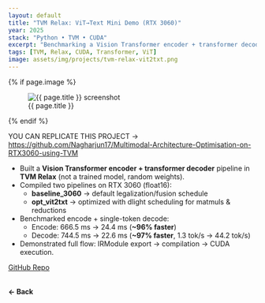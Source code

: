 ```yaml
---
layout: default
title: "TVM Relax: ViT→Text Mini Demo (RTX 3060)"
year: 2025
stack: "Python • TVM • CUDA"
excerpt: "Benchmarking a Vision Transformer encoder + transformer decoder in TVM Relax with baseline vs. optimized pipelines."
tags: [TVM, Relax, CUDA, Transformer, ViT]
image: assets/img/projects/tvm-relax-vit2txt.png
---
```


{% if page.image %}
<figure>
  <img src="{{ page.image | relative_url }}" alt="{{ page.title }} screenshot" loading="lazy">
  <figcaption>{{ page.title }}</figcaption>
</figure>
{% endif %}

YOU CAN REPLICATE THIS PROJECT -> https://github.com/Nagharjun17/Multimodal-Architecture-Optimisation-on-RTX3060-using-TVM

* Built a **Vision Transformer encoder + transformer decoder** pipeline in **TVM Relax** (not a trained model, random weights).
* Compiled two pipelines on RTX 3060 (float16):
  - **baseline_3060** → default legalization/fusion schedule
  - **opt_vit2txt** → optimized with dlight scheduling for matmuls & reductions
* Benchmarked encode + single-token decode:
  - Encode: 666.5 ms → 24.4 ms (**~96% faster**)
  - Decode: 744.5 ms → 22.6 ms (**~97% faster**, 1.3 tok/s → 44.2 tok/s)
* Demonstrated full flow: IRModule export → compilation → CUDA execution.

[GitHub Repo](https://github.com/Nagharjun17/Multimodal-Architecture-Optimisation-on-RTX3060-using-TVM)

<div style="margin-top: 2rem;">
  <a href="/learning" style="text-decoration: none; font-weight: bold;">← Back</a>
</div>
